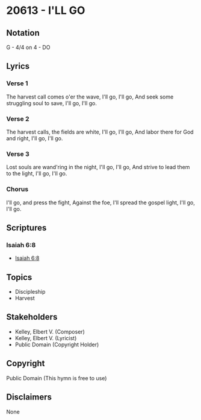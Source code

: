# 20613 - I'LL GO

## Notation

G - 4/4 on 4 - DO

## Lyrics

### Verse 1

The harvest call comes o'er the wave, I'll go, I'll go, And seek some struggling soul to save, I'll go, I'll go.

### Verse 2

The harvest calls, the fields are white, I'll go, I'll go, And labor there for God and right, I'll go, I'll go.

### Verse 3

Lost souls are wand'ring in the night, I'll go, I'll go, And strive to lead them to the light, I'll go, I'll go.

### Chorus

I'll go, and press the fight, Against the foe, I'll spread the gospel light, I'll go, I'll go.


## Scriptures

### Isaiah 6:8

- [Isaiah 6:8](https://www.biblegateway.com/passage/?search=Isaiah%206%3A8)


## Topics

- Discipleship
- Harvest

## Stakeholders

- Kelley, Elbert V. (Composer)
- Kelley, Elbert V. (Lyricist)
- Public Domain (Copyright Holder)

## Copyright

Public Domain
(This hymn is free to use)

## Disclaimers

None

